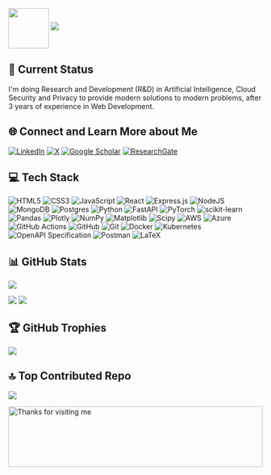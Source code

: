 <img align='center' src='https://octodex.github.com/images/hula_loop_octodex03.gif' width='80'> ![](https://quotes-github-readme.vercel.app/api?type=horizontal&theme=tokyonight) 

## 💫 Current Status
I'm doing Research and Development (R&D) in Artificial Intelligence, Cloud Security and Privacy to provide modern solutions to modern problems, after 3 years of experience in Web Development.

## 🌐 Connect and Learn More about Me
[![LinkedIn](https://img.shields.io/badge/LinkedIn-%230077B5.svg?logo=linkedin&logoColor=white)](https://linkedin.com/in/haroonalam) [![X](https://img.shields.io/badge/X-black.svg?logo=X&logoColor=white)](https://x.com/imharoonalam) [![Google Scholar](https://img.shields.io/badge/Google%20Scholar-4285F4.svg?logo=googlescholar&logoColor=white)](https://scholar.google.com/citations?hl=en&user=L1IaJmgAAAAJ) [![ResearchGate](https://img.shields.io/badge/ResearchGate-00CCBB.svg?logo=researchgate&logoColor=white)](https://www.researchgate.net/profile/Muhammad-Haroon-Alam)

## 💻 Tech Stack
![HTML5](https://img.shields.io/badge/html5-%23E34F26.svg?style=plastic&logo=html5&logoColor=white) ![CSS3](https://img.shields.io/badge/css3-%231572B6.svg?style=plastic&logo=css3&logoColor=white) ![JavaScript](https://img.shields.io/badge/javascript-%23323330.svg?style=plastic&logo=javascript&logoColor=%23F7DF1E) ![React](https://img.shields.io/badge/react-%2320232a.svg?style=plastic&logo=react&logoColor=%2361DAFB) ![Express.js](https://img.shields.io/badge/express.js-%23404d59.svg?style=plastic&logo=express&logoColor=%2361DAFB) ![NodeJS](https://img.shields.io/badge/node.js-6DA55F?style=plastic&logo=node.js&logoColor=white)  ![MongoDB](https://img.shields.io/badge/MongoDB-%234ea94b.svg?style=plastic&logo=mongodb&logoColor=white) ![Postgres](https://img.shields.io/badge/postgres-%23316192.svg?style=plastic&logo=postgresql&logoColor=white) ![Python](https://img.shields.io/badge/python-3670A0?style=plastic&logo=python&logoColor=ffdd54) ![FastAPI](https://img.shields.io/badge/FastAPI-005571?style=plastic&logo=fastapi) ![PyTorch](https://img.shields.io/badge/PyTorch-%23EE4C2C.svg?style=plastic&logo=PyTorch&logoColor=white) ![scikit-learn](https://img.shields.io/badge/scikit--learn-%23F7931E.svg?style=plastic&logo=scikit-learn&logoColor=white) ![Pandas](https://img.shields.io/badge/pandas-%23150458.svg?style=plastic&logo=pandas&logoColor=white) ![Plotly](https://img.shields.io/badge/Plotly-%233F4F75.svg?style=plastic&logo=plotly&logoColor=white) ![NumPy](https://img.shields.io/badge/numpy-%23013243.svg?style=plastic&logo=numpy&logoColor=white) ![Matplotlib](https://img.shields.io/badge/Matplotlib-%23ffffff.svg?style=plastic&logo=Matplotlib&logoColor=black) ![Scipy](https://img.shields.io/badge/SciPy-%230C55A5.svg?style=plastic&logo=scipy&logoColor=%white) ![AWS](https://img.shields.io/badge/AWS-%23FF9900.svg?style=plastic&logo=amazon-aws&logoColor=white) ![Azure](https://img.shields.io/badge/azure-%230072C6.svg?style=plastic&logo=microsoftazure&logoColor=white)  ![GitHub Actions](https://img.shields.io/badge/github%20actions-%232671E5.svg?style=plastic&logo=githubactions&logoColor=white) ![GitHub](https://img.shields.io/badge/github-%23121011.svg?style=plastic&logo=github&logoColor=white) ![Git](https://img.shields.io/badge/git-%23F05033.svg?style=plastic&logo=git&logoColor=white) ![Docker](https://img.shields.io/badge/docker-%230db7ed.svg?style=plastic&logo=docker&logoColor=white) ![Kubernetes](https://img.shields.io/badge/kubernetes-%23326ce5.svg?style=plastic&logo=kubernetes&logoColor=white) ![OpenAPI Specification](https://img.shields.io/badge/openapiinitiative-%23000000.svg?style=plastic&logo=openapiinitiative&logoColor=white) ![Postman](https://img.shields.io/badge/Postman-FF6C37?style=plastic&logo=postman&logoColor=white) ![LaTeX](https://img.shields.io/badge/latex-%23008080.svg?style=plastic&logo=latex&logoColor=white) 

## 📊 GitHub Stats
![](https://github-readme-stats.vercel.app/api/top-langs/?username=haroonalam&theme=transparent&hide_border=false&include_all_commits=false&count_private=false&layout=compact)

![](https://github-readme-stats.vercel.app/api?username=haroonalam&theme=transparent&hide_border=false&include_all_commits=false&count_private=false) 
![](https://nirzak-streak-stats.vercel.app/?user=haroonalam&theme=transparent&hide_border=false) 

## 🏆 GitHub Trophies
![](https://github-profile-trophy.vercel.app/?username=haroonalam&theme=tokyonight&no-frame=false&no-bg=false&margin-w=4)

## 🔝 Top Contributed Repo
![](https://github-contributor-stats.vercel.app/api?username=haroonalam&limit=5&theme=transparent&combine_all_yearly_contributions=true)

<img height="120" alt="Thanks for visiting me" width="100%" src="https://raw.githubusercontent.com/BrunnerLivio/brunnerlivio/master/images/marquee.svg" />
